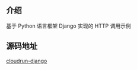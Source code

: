 ## 介绍

基于 Python 语言框架 Django 实现的 HTTP 调用示例

## 源码地址

[cloudrun-django](https://github.com/TencentCloudBase/tcbr-templates/tree/main/cloudrun-django)
